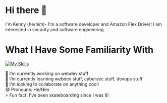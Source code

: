 # Hi there 👋
  I'm Kenny (he/him)- I'm a software developer and Amazon Flex Driver! I am interested in security and software engineering.
  
# What I Have Some Familiarity With

[![My Skills](https://skillicons.dev/icons?i=java,kotlin,nodejs,figma&theme=light)](https://skillicons.dev)


 🔭 I’m currently working on webdev stuff  
 🌱 I’m currently learning webdev stuff, cybersec stuff, devops stuff  
 👯 I’m looking to collaborate on anything cool!  
 😄 Pronouns: He/Him  
 ⚡ Fun fact: I've been skateboarding since I was 8!  
 

